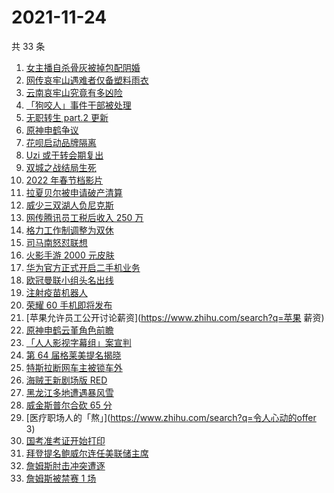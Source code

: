 # 2021-11-24

共 33 条

<!-- BEGIN ZHIHUSEARCH -->
<!-- 最后更新时间 Wed Nov 24 2021 16:10:47 GMT+0800 (China Standard Time) -->
1. [女主播自杀骨灰被掉包配阴婚](https://www.zhihu.com/search?q=女主播自杀)
1. [网传哀牢山遇难者仅备塑料雨衣](https://www.zhihu.com/search?q=云南哀牢山)
1. [云南哀牢山究竟有多凶险](https://www.zhihu.com/search?q=云南哀牢山)
1. [「狗咬人」事件干部被处理](https://www.zhihu.com/search?q=狗咬人)
1. [无职转生 part.2 更新](https://www.zhihu.com/search?q=无职转生)
1. [原神申鹤争议](https://www.zhihu.com/search?q=原神)
1. [花呗启动品牌隔离](https://www.zhihu.com/search?q=花呗)
1. [Uzi 或于转会期复出](https://www.zhihu.com/search?q=uzi)
1. [双城之战结局生死](https://www.zhihu.com/search?q=双城之战)
1. [2022 年春节档影片](https://www.zhihu.com/search?q=春节档影片)
1. [拉夏贝尔被申请破产清算](https://www.zhihu.com/search?q=拉夏贝尔)
1. [威少三双湖人负尼克斯](https://www.zhihu.com/search?q=湖人)
1. [网传腾讯员工税后收入 250 万](https://www.zhihu.com/search?q=腾讯员工)
1. [格力工作制调整为双休](https://www.zhihu.com/search?q=格力)
1. [司马南怒怼联想](https://www.zhihu.com/search?q=司马南)
1. [火影手游 2000 元皮肤](https://www.zhihu.com/search?q=火影忍者)
1. [华为官方正式开启二手机业务](https://www.zhihu.com/search?q=华为二手机)
1. [欧冠曼联小组头名出线](https://www.zhihu.com/search?q=曼联)
1. [注射疫苗机器人](https://www.zhihu.com/search?q=疫苗机器人)
1. [荣耀 60 手机即将发布](https://www.zhihu.com/search?q=荣耀60)
1. [苹果允许员工公开讨论薪资](https://www.zhihu.com/search?q=苹果 薪资)
1. [原神申鹤云堇角色前瞻](https://www.zhihu.com/search?q=原神)
1. [「人人影视字幕组」案宣判](https://www.zhihu.com/search?q=人人影视)
1. [第 64 届格莱美提名揭晓](https://www.zhihu.com/search?q=格莱美)
1. [特斯拉断网车主被锁车外](https://www.zhihu.com/search?q=特斯拉断网)
1. [海贼王新剧场版 RED](https://www.zhihu.com/search?q=海贼王)
1. [黑龙江多地遭遇暴风雪](https://www.zhihu.com/search?q=黑龙江暴雪)
1. [威金斯普尔合砍 65 分](https://www.zhihu.com/search?q=勇士)
1. [医疗职场人的「熬」](https://www.zhihu.com/search?q=令人心动的offer 3)
1. [国考准考证开始打印](https://www.zhihu.com/search?q=国考准考证)
1. [拜登提名鲍威尔连任美联储主席](https://www.zhihu.com/search?q=鲍威尔)
1. [詹姆斯肘击冲突遭逐](https://www.zhihu.com/search?q=詹姆斯)
1. [詹姆斯被禁赛 1 场](https://www.zhihu.com/search?q=詹姆斯)
<!-- END ZHIHUSEARCH -->
